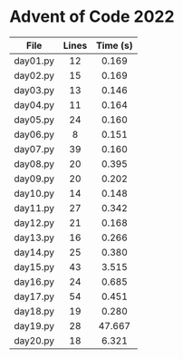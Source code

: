 # Advent of Code 2022

| File        | Lines | Time (s)          |
| ------------- |:-------------:|:-------------:|
|day01.py|      12|0.169|
|day02.py|      15|0.169|
|day03.py|      13|0.146|
|day04.py|      11|0.164|
|day05.py|      24|0.160|
|day06.py|       8|0.151|
|day07.py|      39|0.160|
|day08.py|      20|0.395|
|day09.py|      20|0.202|
|day10.py|      14|0.148|
|day11.py|      27|0.342|
|day12.py|      21|0.168|
|day13.py|      16|0.266|
|day14.py|      25|0.380|
|day15.py|      43|3.515|
|day16.py|      24|0.685|
|day17.py|      54|0.451|
|day18.py|      19|0.280|
|day19.py|      28|47.667|
|day20.py|      18|6.321|